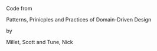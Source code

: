 Code from

Patterns, Prinicples and Practices of Domain-Driven Design

by

Millet, Scott and Tune, Nick
